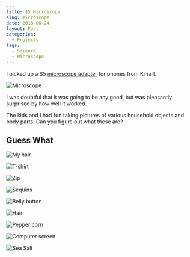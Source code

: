 ```yaml
---
title: $5 Microscope
slug: microscope
date: 2018-06-24
layout: Post
categories:
  - Projects
tags:
  - Science
  - Microscope
---
```


I picked up a $5 [microscope adapter](https://www.kmart.co.nz/product/smartphone-microscope-converter/1002307) for phones from Kmart.

![Microscope](./42328698-1-f.jpg)

I was doubtful that it was going to be any good, but was pleasantly surprised by how well it worked.

The kids and I had fun taking pictures of various household objects and body parts. Can you figure out what these are?

## Guess What

![My hair](./IMG_3127.jpg)

![T-shirt](./IMG_3130.jpg)

![Zip](./IMG_3131.jpg)

![Sequins](./IMG_3141.jpg)

![Belly button](./IMG_3170.jpg)

![Hair](./IMG_3175.jpg)

![Pepper corn](./IMG_3248.jpg)

![Computer screen](./IMG_3257.jpg)

![Sea Salt](./IMG_3279.jpg)
